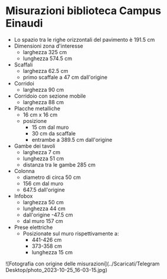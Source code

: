 # Misurazioni biblioteca Campus Einaudi

- Lo spazio tra le righe orizzontali del pavimento è 191.5 cm
- Dimensioni zona d'interesse
	+ larghezza 325 cm
	+ lunghezza 574.5 cm
- Scaffali
	+ larghezza 62.5 cm
	+ primo scaffale a 47 cm dall'origine
- Corridoi
	+ larghezza 90 cm
- Corridoio con sezione mobile
	+ larghezza 88 cm
- Placche metalliche
	+ 16 cm x 16 cm
	+ posizione
		+ 15 cm dal muro
		+ 30 cm da scaffale
		+ entrambe a 389.5 cm dall'origine
- Gambe dei tavoli
	+ larghezza 7 cm
	+ lunghezza 51 cm
	+ distanza tra le gambe 285 cm
- Colonna
	+ diametro di circa 50 cm
	+ 156 cm dal muro
	+ 647.5 dall'origine
- Infobox
	+ larghezza 50 cm
	+ lunghezza 44 cm
	+ dall'origine -47.5 cm
	+ dal muro 157 cm
- Prese elettriche
	+ Posizionate sul muro rispettivamente a:
		* 441-426 cm
		* 373-358 cm
		* lunghezza 15 cm
		
![Fotografia con origine delle misurazioni](../Scaricati/Telegram Desktop/photo_2023-10-25_16-03-15.jpg)